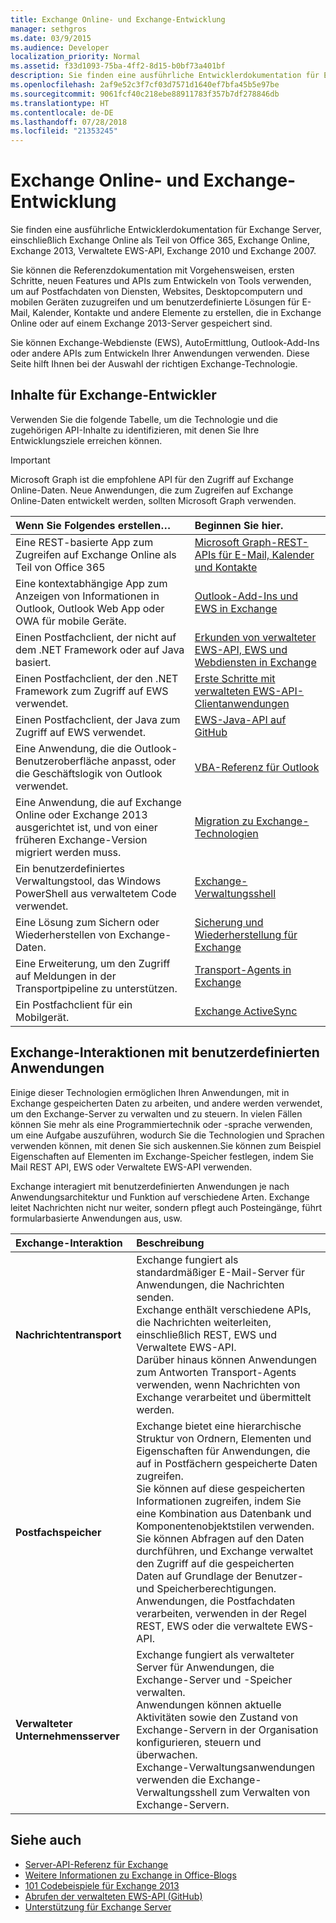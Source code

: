 ```yaml
---
title: Exchange Online- und Exchange-Entwicklung
manager: sethgros
ms.date: 03/9/2015
ms.audience: Developer
localization_priority: Normal
ms.assetid: f33d1093-75ba-4ff2-8d15-b0bf73a401bf
description: Sie finden eine ausführliche Entwicklerdokumentation für Exchange Server, einschließlich Exchange Online als Teil von Office 365, Exchange Online, Exchange 2013, Verwaltete EWS-API, Exchange 2010 und Exchange 2007.
ms.openlocfilehash: 2af9e52c3f7cf03d7571d1640ef7bfa45b5e97be
ms.sourcegitcommit: 9061fcf40c218ebe88911783f357b7df278846db
ms.translationtype: HT
ms.contentlocale: de-DE
ms.lasthandoff: 07/28/2018
ms.locfileid: "21353245"
---
```

# <a name="exchange-online-and-exchange-development"></a>Exchange Online- und Exchange-Entwicklung

Sie finden eine ausführliche Entwicklerdokumentation für Exchange Server, einschließlich Exchange Online als Teil von Office 365, Exchange Online, Exchange 2013, Verwaltete EWS-API, Exchange 2010 und Exchange 2007.

Sie können die Referenzdokumentation mit Vorgehensweisen, ersten Schritte, neuen Features und APIs zum Entwickeln von Tools verwenden, um auf Postfachdaten von Diensten, Websites, Desktopcomputern und mobilen Geräten zuzugreifen und um benutzerdefinierte Lösungen für E-Mail, Kalender, Kontakte und andere Elemente zu erstellen, die in Exchange Online oder auf einem Exchange 2013-Server gespeichert sind.

Sie können Exchange-Webdienste (EWS), AutoErmittlung, Outlook-Add-Ins oder andere APIs zum Entwickeln Ihrer Anwendungen verwenden. Diese Seite hilft Ihnen bei der Auswahl der richtigen Exchange-Technologie.

## <a name="exchange-developer-content"></a>Inhalte für Exchange-Entwickler

Verwenden Sie die folgende Tabelle, um die Technologie und die zugehörigen API-Inhalte zu identifizieren, mit denen Sie Ihre Entwicklungsziele erreichen können.

> [!IMPORTANT]
> Microsoft Graph ist die empfohlene API für den Zugriff auf Exchange Online-Daten. Neue Anwendungen, die zum Zugreifen auf Exchange Online-Daten entwickelt werden, sollten Microsoft Graph verwenden.

|Wenn Sie Folgendes erstellen…|Beginnen Sie hier.|
|:-----|:-----|
|Eine REST-basierte App zum Zugreifen auf Exchange Online als Teil von Office 365|[Microsoft Graph-REST-APIs für E-Mail, Kalender und Kontakte](exchange-web-services/office-365-rest-apis-for-mail-calendars-and-contacts.md) |
|Eine kontextabhängige App zum Anzeigen von Informationen in Outlook, Outlook Web App oder OWA für mobile Geräte. |[Outlook-Add-Ins und EWS in Exchange](exchange-web-services/mail-apps-for-outlook-and-ews-in-exchange.md) |
|Einen Postfachclient, der nicht auf dem .NET Framework oder auf Java basiert. |[Erkunden von verwalteter EWS-API, EWS und Webdiensten in Exchange](exchange-web-services/explore-the-ews-managed-api-ews-and-web-services-in-exchange.md) |
|Einen Postfachclient, der den .NET Framework zum Zugriff auf EWS verwendet. |[Erste Schritte mit verwalteten EWS-API-Clientanwendungen](exchange-web-services/get-started-with-ews-managed-api-client-applications.md) |
|Einen Postfachclient, der Java zum Zugriff auf EWS verwendet. |[EWS-Java-API auf GitHub](https://github.com/OfficeDev/ews-java-api) |
|Eine Anwendung, die die Outlook-Benutzeroberfläche anpasst, oder die Geschäftslogik von Outlook verwendet.  |[VBA-Referenz für Outlook](https://msdn.microsoft.com/de-DE/VBA/VBA-Outlook) |
|Eine Anwendung, die auf Exchange Online oder Exchange 2013 ausgerichtet ist, und von einer früheren Exchange-Version migriert werden muss.  |[Migration zu Exchange-Technologien](migrating-to-exchange-online-and-exchange-2013-technologies.md) |
|Ein benutzerdefiniertes Verwaltungstool, das Windows PowerShell aus verwaltetem Code verwendet.   |[Exchange-Verwaltungsshell](management/exchange-management-shell.md) |
|Eine Lösung zum Sichern oder Wiederherstellen von Exchange-Daten.  |[Sicherung und Wiederherstellung für Exchange](backup-restore/backup-and-restore-for-exchange-2013.md) |
|Eine Erweiterung, um den Zugriff auf Meldungen in der Transportpipeline zu unterstützen.   |[Transport-Agents in Exchange](transport-agents/transport-agents-in-exchange-2013.md)  |
|Ein Postfachclient für ein Mobilgerät.   |[Exchange ActiveSync](https://technet.microsoft.com/de-DE/library/aa998357.aspx) |

## <a name="exchange-interactions-with-custom-applications"></a>Exchange-Interaktionen mit benutzerdefinierten Anwendungen

Einige dieser Technologien ermöglichen Ihren Anwendungen, mit in Exchange gespeicherten Daten zu arbeiten, und andere werden verwendet, um den Exchange-Server zu verwalten und zu steuern. In vielen Fällen können Sie mehr als eine Programmiertechnik oder -sprache verwenden, um eine Aufgabe auszuführen, wodurch Sie die Technologien und Sprachen verwenden können, mit denen Sie sich auskennen.Sie können zum Beispiel Eigenschaften auf Elementen im Exchange-Speicher festlegen, indem Sie Mail REST API, EWS oder Verwaltete EWS-API verwenden.

Exchange interagiert mit benutzerdefinierten Anwendungen je nach Anwendungsarchitektur und Funktion auf verschiedene Arten. Exchange leitet Nachrichten nicht nur weiter, sondern pflegt auch Posteingänge, führt formularbasierte Anwendungen aus, usw.

|Exchange-Interaktion|Beschreibung|
|:-----|:-----|
|**Nachrichtentransport**|Exchange fungiert als standardmäßiger E-Mail-Server für Anwendungen, die Nachrichten senden.<br/>Exchange enthält verschiedene APIs, die Nachrichten weiterleiten, einschließlich REST, EWS und Verwaltete EWS-API.<br/>Darüber hinaus können Anwendungen zum Antworten Transport-Agents verwenden, wenn Nachrichten von Exchange verarbeitet und übermittelt werden. |
|**Postfachspeicher** |Exchange bietet eine hierarchische Struktur von Ordnern, Elementen und Eigenschaften für Anwendungen, die auf in Postfächern gespeicherte Daten zugreifen.<br/>Sie können auf diese gespeicherten Informationen zugreifen, indem Sie eine Kombination aus Datenbank und Komponentenobjektstilen verwenden.<br/>Sie können Abfragen auf den Daten durchführen, und Exchange verwaltet den Zugriff auf die gespeicherten Daten auf Grundlage der Benutzer- und Speicherberechtigungen.<br/>Anwendungen, die Postfachdaten verarbeiten, verwenden in der Regel REST, EWS oder die verwaltete EWS-API.|
|**Verwalteter Unternehmensserver** |Exchange fungiert als verwalteter Server für Anwendungen, die Exchange-Server und -Speicher verwalten.<br/>Anwendungen können aktuelle Aktivitäten sowie den Zustand von Exchange-Servern in der Organisation konfigurieren, steuern und überwachen.<br/>Exchange-Verwaltungsanwendungen verwenden die Exchange-Verwaltungsshell zum Verwalten von Exchange-Servern. |

## <a name="see-also"></a>Siehe auch

- 
  [Server-API-Referenz für Exchange](https://msdn.microsoft.com/en-us/library/dn186243(v=exchg.150).aspx)
- [Weitere Informationen zu Exchange in Office-Blogs](https://www.microsoft.com/de-DE/microsoft-365/blog/)
- [101 Codebeispiele für Exchange 2013](https://code.msdn.microsoft.com/office/Exchange-2013-101-Code-3c38582c)
- [Abrufen der verwalteten EWS-API (GitHub)](https://github.com/OfficeDev/ews-managed-api/blob/master/README.md)
- [Unterstützung für Exchange Server](https://support.microsoft.com/en-us/getsupport?oaspworkflow=start_1.0.0.0&wf=0&wfname=productselection&gprid=730&x=13&y=7&st=1&wfxredirect=1&sd=gn&ccsid=635890984021344661&forceorigin=esmc)
